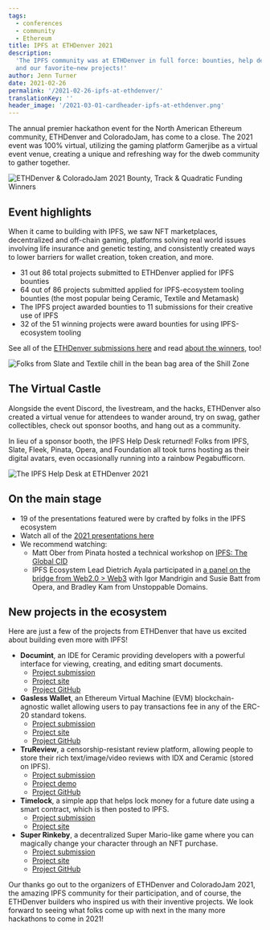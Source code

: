 ```yaml
---
tags:
  - conferences
  - community
  - Ethereum
title: IPFS at ETHDenver 2021
description:
  'The IPFS community was at ETHDenver in full force: bounties, help desks,
  and our favorite—new projects!'
author: Jenn Turner
date: 2021-02-26
permalink: '/2021-02-26-ipfs-at-ethdenver/'
translationKey: ''
header_image: '/2021-03-01-cardheader-ipfs-at-ethdenver.png'
---
```


The annual premier hackathon event for the North American Ethereum community, ETHDenver and ColoradoJam, has come to a close. The 2021 event was 100% virtual, utilizing the gaming platform Gamerjibe as a virtual event venue, creating a unique and refreshing way for the dweb community to gather together.

![ETHDenver & ColoradoJam 2021 Bounty, Track & Quadratic Funding Winners](/2021-02-26-blog-ethdenver-winners.png)

## Event highlights

When it came to building with IPFS, we saw NFT marketplaces, decentralized and off-chain gaming, platforms solving real world issues involving life insurance and genetic testing, and consistently created ways to lower barriers for wallet creation, token creation, and more.

- 31 out 86 total projects submitted to ETHDenver applied for IPFS bounties
- 64 out of 86 projects submitted applied for IPFS-ecosystem tooling bounties (the most popular being Ceramic, Textile and Metamask)
- The IPFS project awarded bounties to 11 submissions for their creative use of IPFS
- 32 of the 51 winning projects were award bounties for using IPFS-ecosystem tooling

See all of the [ETHDenver submissions here](https://ethdenver2021.devfolio.co/submissions) and read [about the winners](https://medium.com/ethdenver/ethdenver-coloradojam-2021-bounty-track-quadratic-funding-winners-805cf5f2de76), too!

![Folks from Slate and Textile chill in the bean bag area of the Shill Zone](/2021-02-26-blog-virtual-castle.jpeg)

## The Virtual Castle

Alongside the event Discord, the livestream, and the hacks, ETHDenver also created a virtual venue for attendees to wander around, try on swag, gather collectibles, check out sponsor booths, and hang out as a community.

In lieu of a sponsor booth, the IPFS Help Desk returned! Folks from IPFS, Slate, Fleek, Pinata, Opera, and Foundation all took turns hosting as their digital avatars, even occasionally running into a rainbow Pegabufficorn.

![The IPFS Help Desk at ETHDenver 2021](/2021-02-26-blog-help-desk.png)

## On the main stage

- 19 of the presentations featured were by crafted by folks in the IPFS ecosystem
- Watch all of the [2021 presentations here](https://www.youtube.com/playlist?list=PLAy4HNUNlzRkiRQFnr-gu6CyddoVTxeTy)
- We recommend watching:
  - Matt Ober from Pinata hosted a technical workshop on [IPFS: The Global CID](https://www.youtube.com/watch?v=vttw1bjC2no&list=PLAy4HNUNlzRkiRQFnr-gu6CyddoVTxeTy&index=132)
  - IPFS Ecosystem Lead Dietrich Ayala participated in [a panel on the bridge from Web2.0 > Web3](https://www.youtube.com/watch?v=OgzQAZj3Y-E&list=PLAy4HNUNlzRkiRQFnr-gu6CyddoVTxeTy&index=87) with Igor Mandrigin and Susie Batt from Opera, and Bradley Kam from Unstoppable Domains.

## New projects in the ecosystem

Here are just a few of the projects from ETHDenver that have us excited about building even more with IPFS!

- **Documint**, an IDE for Ceramic providing developers with a powerful interface for viewing, creating, and editing smart documents.
  - [Project submission](https://devfolio.co/submissions/documint-eb71)
  - [Project site](https://documint.net/)
  - [Project GitHub](https://github.com/xops/documint)
- **Gasless Wallet**, an Ethereum Virtual Machine (EVM) blockchain-agnostic wallet allowing users to pay transactions fee in any of the ERC-20 standard tokens.
  - [Project submission](https://devfolio.co/submissions/gasless-wallet-b236)
  - [Project site](https://bafybeiajtc3zk5or5d3yfdixssal3oyx5otpbxvribnefq54jfwvfkid5e.ipfs.infura-ipfs.io/)
  - [Project GitHub](https://github.com/sftwr-prjct-dev/gasless)
- **TruReview**, a censorship-resistant review platform, allowing people to store their rich text/image/video reviews with IDX and Ceramic (stored on IPFS).
  - [Project submission](https://devfolio.co/submissions/blah-7859)
  - [Project demo](https://www.figma.com/proto/0eMGJeHltlcCKp4eTqdl5u/True-Review?node-id=162%3A1521&viewport=879%2C-40%2C0.06251474469900131&scaling=contain&hotspot-hints=0)
  - [Project GitHub](https://github.com/twos-complement/eth-denver-2021)
- **Timelock**, a simple app that helps lock money for a future date using a smart contract, which is then posted to IPFS.
  - [Project submission](https://devfolio.co/submissions/timelock-08af)
  - [Project site](https://web3-time-lock.glitch.me/)
- **Super Rinkeby**, a decentralized Super Mario-like game where you can magically change your character through an NFT purchase.
  - [Project submission](https://devfolio.co/submissions/super-rinkeby-game-a88e)
  - [Project site](http://superrinkeby.com/)
  - [Project GitHub](https://github.com/leon-do/super-rinkeby-website)

Our thanks go out to the organizers of ETHDenver and ColoradoJam 2021, the amazing IPFS community for their participation, and of course, the ETHDenver builders who inspired us with their inventive projects. We look forward to seeing what folks come up with next in the many more hackathons to come in 2021!
